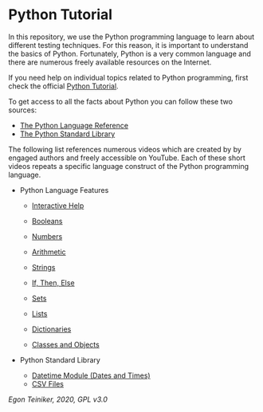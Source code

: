 # Python Tutorial

In this repository, we use the Python programming language to learn about different testing techniques.
For this reason, it is important to understand the basics of Python.
Fortunately, Python is a very common language and there are numerous freely available resources on the Internet.

If you need help on individual topics related to Python programming, first check the official
[Python Tutorial](https://docs.python.org/3/tutorial/index.html).

To get access to all the facts about Python you can follow these two sources:
* [The Python Language Reference](https://docs.python.org/3/reference/index.html)
* [The Python Standard Library](https://docs.python.org/3/library/index.html)

The following list references numerous videos which are created by by engaged authors and freely accessible on YouTube.
Each of these short videos repeats a specific language construct of the Python programming language.

* Python Language Features
  * [Interactive Help](https://youtu.be/BVXv0-1Rcc8)
  * [Booleans](https://youtu.be/9OK32jb_TdI)
  * [Numbers](https://youtu.be/_87ASgggEg0)
  * [Arithmetic](https://youtu.be/Aj8FQRIHJSc)
  * [Strings](https://youtu.be/iAzShkKzpJo)
  * [If, Then, Else](https://youtu.be/f4KOjWS_KZs)

  * [Sets](https://youtu.be/sBvaPopWOmQ)
  * [Lists](https://youtu.be/ohCDWZgNIU0)
  * [Dictionaries](https://youtu.be/XCcpzWs-CI4)

  * [Classes and Objects](https://youtu.be/apACNr7DC_s)

* Python Standard Library
    * [Datetime Module (Dates and Times)](https://youtu.be/RjMbCUpvIgw)
    * [CSV Files](https://youtu.be/Xi52tx6phRU)


*Egon Teiniker, 2020, GPL v3.0*